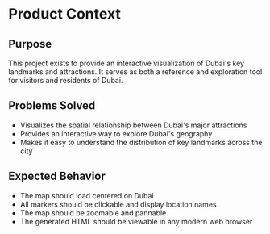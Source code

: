 # Product Context

## Purpose
This project exists to provide an interactive visualization of Dubai's key landmarks and attractions. It serves as both a reference and exploration tool for visitors and residents of Dubai.

## Problems Solved
- Visualizes the spatial relationship between Dubai's major attractions
- Provides an interactive way to explore Dubai's geography
- Makes it easy to understand the distribution of key landmarks across the city

## Expected Behavior
- The map should load centered on Dubai
- All markers should be clickable and display location names
- The map should be zoomable and pannable
- The generated HTML should be viewable in any modern web browser
